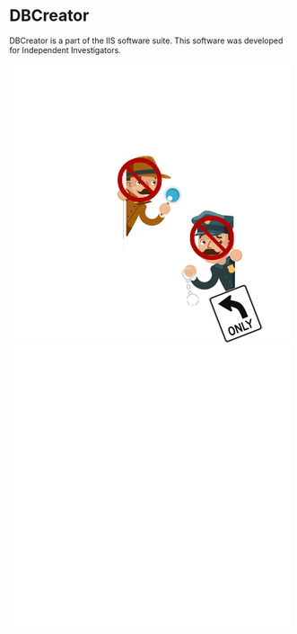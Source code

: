 # DBCreator
DBCreator is a part of the IIS software suite. This software was developed for Independent Investigators.

![](https://github.com/Independent-Investigation-Software/DBCreator/blob/main/images/II's%20Logo.png)
![](https://github.com/Independent-Investigation-Software/DBCreator/blob/main/images/II's%20Description.png)
